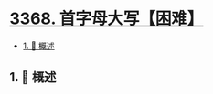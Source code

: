 # [3368. 首字母大写【困难】](https://github.com/Tdahuyou/TNotes.leetcode/tree/main/notes/3368.%20%E9%A6%96%E5%AD%97%E6%AF%8D%E5%A4%A7%E5%86%99%E3%80%90%E5%9B%B0%E9%9A%BE%E3%80%91)

<!-- region:toc -->

- [1. 📝 概述](#1--概述)

<!-- endregion:toc -->

## 1. 📝 概述
